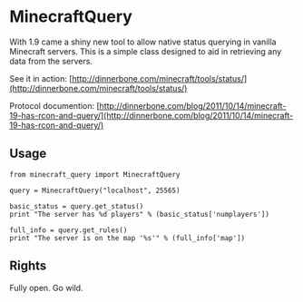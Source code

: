 MinecraftQuery
======

With 1.9 came a shiny new tool to allow native status querying in vanilla Minecraft servers.
This is a simple class designed to aid in retrieving any data from the servers.

See it in action: [http://dinnerbone.com/minecraft/tools/status/](http://dinnerbone.com/minecraft/tools/status/)

Protocol documention: [http://dinnerbone.com/blog/2011/10/14/minecraft-19-has-rcon-and-query/](http://dinnerbone.com/blog/2011/10/14/minecraft-19-has-rcon-and-query/)

Usage
-----------

    from minecraft_query import MinecraftQuery
    
    query = MinecraftQuery("localhost", 25565)
    
    basic_status = query.get_status()
    print "The server has %d players" % (basic_status['numplayers'])
    
    full_info = query.get_rules()
    print "The server is on the map '%s'" % (full_info['map'])

Rights
-----------
Fully open. Go wild.